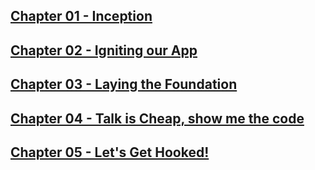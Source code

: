 ## [Chapter 01 - Inception](https://github.com/ssk090/namaste-react-live-assignment/blob/master/01%20-%20Inception)

## [Chapter 02 - Igniting our App](https://github.com/ssk090/namaste-react-live-assignment/tree/master/02%20-%20Igniting%20our%20App)

## [Chapter 03 - Laying the Foundation](https://github.com/ssk090/namaste-react-live-assignment/tree/master/03%20-%20Laying%20the%20Foundation)

## [Chapter 04 - Talk is Cheap, show me the code](https://github.com/ssk090/namaste-react-live-assignment/tree/master/04%20-%20Talk%20is%20Cheap%2C%20show%20me%20the%20code)

## [Chapter 05 - Let's Get Hooked!](https://github.com/ssk090/namaste-react-live-assignment/tree/master/05%20-%20Let's%20Get%20Hooked!)
